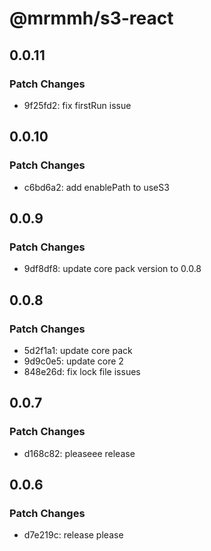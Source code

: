 # @mrmmh/s3-react

## 0.0.11

### Patch Changes

- 9f25fd2: fix firstRun issue

## 0.0.10

### Patch Changes

- c6bd6a2: add enablePath to useS3

## 0.0.9

### Patch Changes

- 9df8df8: update core pack version to 0.0.8

## 0.0.8

### Patch Changes

- 5d2f1a1: update core pack
- 9d9c0e5: update core 2
- 848e26d: fix lock file issues

## 0.0.7

### Patch Changes

- d168c82: pleaseee release

## 0.0.6

### Patch Changes

- d7e219c: release please
